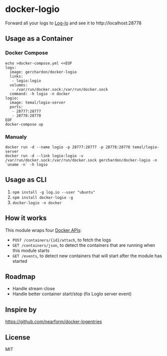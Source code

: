 # docker-logio

Forward all your logs to [Log-Io](http://logio.org/)
and see it to http://localhost:28778

## Usage as a Container

### Docker Compose

```
echo >docker-compose.yml <<EOF
logs:
  image: gerchardon/docker-logio
  links:
   - logio:logio
  volumes:
   - /var/run/docker.sock:/var/run/docker.sock
  command: -h logio -n docker
logio:
  image: temal/logio-server
  ports:
   - 28777:28777
   - 28778:28778
EOF
docker-compose up
```

### Manualy

```
docker run -d --name logio -p 28777:28777 -p 28778:28778 temal/logio-server
docker run -d --link logio:logio -v /var/run/docker.sock:/var/run/docker.sock gerchardon/docker-logio -n `uname -n` -h logio
```

## Usage as CLI

1. ```npm install -g log.io --user "ubuntu"```
2. ```npm install docker-logio -g```
3. ```docker-logio -n docker```

## How it works

This module wraps four [Docker APIs](https://docs.docker.com/reference/api/docker_remote_api_v1.17/):

* `POST /containers/{id}/attach`, to fetch the logs
* `GET /containers/json`, to detect the containers that are running when
  this module starts
* `GET /events`, to detect new containers that will start after the
  module has started

## Roadmap

* Handle stream close
* Handle better container start/stop (fix LogIo server event)

## Inspire by

https://github.com/nearform/docker-logentries


## License

MIT
